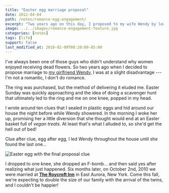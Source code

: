 ```yaml
---
title: "Easter egg marriage proposal"
date: 2012-04-04
path: /notes/romance-egg-engagement/
excerpt: "Two years ago on this day, I proposed to my wife Wendy by leading her on an Easter egg scavenger hunt."
image: ../../images/romance-engagement-feature.jpg
categories: [notes]
tags: [life]
support: false
last_modified_at: 2018-02-09T08:20:09-05:00
---
```


I've always been one of those guys who didn't understand why women enjoyed receiving dead flowers. So two years ago when I decided to propose marriage to [my girlfriend Wendy](https://2littlerosebuds.com/), I was at a slight disadvantage --- I'm not a romantic, I don't do romance.

The ring was purchased, but the method of delivering it eluded me. Easter Sunday was quickly approaching and the idea of doing a scavenger hunt that ultimately led to the ring and me on one knee, popped in my head.

I wrote around ten clues that I sealed in plastic eggs and hid around our house the night before while Wendy showered. In the morning I woke her up, promising her a little diversion that she thought would end at an Easter basket full of *vegan treats*. At least that's what I alluded to, so she'd get the hell out of bed!

Clue after clue, egg after egg, I led Wendy throughout the house until she found the last one…

![Easter egg with the final proposal clue](../../images/final-egg-clue.jpg)

I dropped to one knee, she dropped an F-bomb… and then said yes after realizing what just happened. Six months later, on October 2nd, 2010 we were married at [**The Roycroft Inn**](http://www.roycroftinn.com/) in East Aurora, New York. Come this fall, we're expecting to double the size of our family with the arrival of the twins, and I couldn't be happier!
